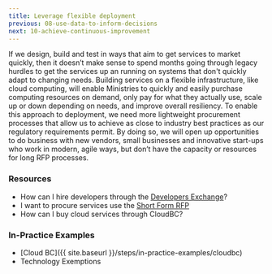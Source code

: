 ```yaml
---
title: Leverage flexible deployment
previous: 08-use-data-to-inform-decisions
next: 10-achieve-continuous-improvement
---
```


If we design, build and test in ways that aim to get services to market quickly, then it doesn’t make sense to spend months going through legacy hurdles to get the services up an running on systems that don't quickly adapt to changing needs. Building services on a flexible infrastructure, like cloud computing, will enable Ministries to quickly and easily purchase computing resources on demand, only pay for what they actually use, scale up or down depending on needs, and improve overall resiliency. To enable this approach to deployment, we need more lightweight procurement processes that allow us to achieve as close to industry best practices as our regulatory requirements permit. By doing so, we will open up opportunities to do business with new vendors, small businesses and innovative start-ups who work in modern, agile ways, but don’t have the capacity or resources for long RFP processes.

### Resources

* How can I hire developers through the [Developers Exchange](https://bcdevexchange.org/home)?
* I want to procure services use the [Short Form RFP](http://www2.gov.bc.ca/gov/content/governments/services-for-government/bc-bid-resources/templates-and-tools/solicitation-templates/short-form-request-for-proposal)
* How can I buy cloud services through CloudBC?

### In-Practice Examples

* [Cloud BC]({{ site.baseurl }}/steps/in-practice-examples/cloudbc)
* Technology Exemptions
